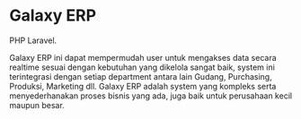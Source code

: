 # Galaxy ERP
PHP Laravel.

Galaxy ERP ini dapat mempermudah user untuk mengakses data secara realtime sesuai dengan kebutuhan yang dikelola sangat baik, system ini terintegrasi dengan setiap department antara lain Gudang, Purchasing, Produksi, Marketing dll.
Galaxy ERP adalah system yang kompleks serta menyederhanakan proses bisnis yang ada, juga baik untuk perusahaan kecil maupun besar.

